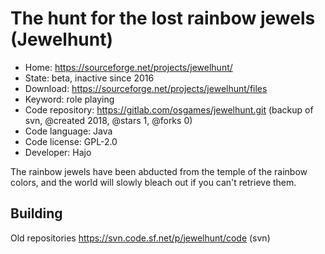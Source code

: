 # The hunt for the lost rainbow jewels (Jewelhunt)

- Home: https://sourceforge.net/projects/jewelhunt/
- State: beta, inactive since 2016
- Download: https://sourceforge.net/projects/jewelhunt/files
- Keyword: role playing
- Code repository: https://gitlab.com/osgames/jewelhunt.git (backup of svn, @created 2018, @stars 1, @forks 0)
- Code language: Java
- Code license: GPL-2.0
- Developer: Hajo

The rainbow jewels have been abducted from the temple of the rainbow colors, and the world will slowly bleach out if you can't retrieve them.

## Building

Old repositories https://svn.code.sf.net/p/jewelhunt/code (svn)
